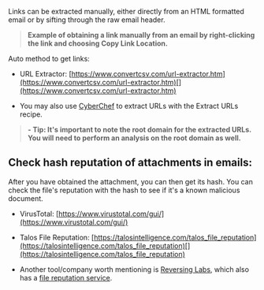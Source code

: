 
Links can be extracted manually, either directly from an HTML formatted email or by sifting through the raw email header.

> **Example of obtaining a link manually from an email by right-clicking the link and choosing Copy Link Location.**

Auto method to get links:

- URL Extractor: [https://www.convertcsv.com/url-extractor.htm](https://www.convertcsv.com/url-extractor.htm)[](https://www.convertcsv.com/url-extractor.htm)

- You may also use [CyberChef](https://gchq.github.io/CyberChef/) to extract URLs with the Extract URLs recipe.

> **- Tip: It's important to note the root domain for the extracted URLs. You will need to perform an analysis on the root domain as well.**


## **Check hash reputation of attachments in emails:**

After you have obtained the attachment, you can then get its hash. You can check the file's reputation with the hash to see if it's a known malicious document.

   - VirusTotal: [https://www.virustotal.com/gui/](https://www.virustotal.com/gui/)

- Talos File Reputation: [https://talosintelligence.com/talos_file_reputation](https://talosintelligence.com/talos_file_reputation)[](https://talosintelligence.com/talos_file_reputation)

- Another tool/company worth mentioning is [Reversing Labs](https://www.reversinglabs.com/), which also has a [file reputation service](https://register.reversinglabs.com/file_reputation).

